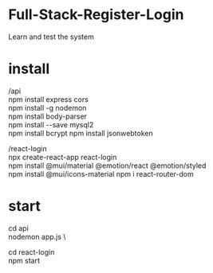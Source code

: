 # Full-Stack-Register-Login
Learn and test the system 

# install
/api \
npm install express cors \
npm install -g nodemon \
npm install body-parser \
npm install --save mysql2 \
npm install bcrypt
npm install jsonwebtoken

/react-login \
npx create-react-app react-login \
npm install @mui/material @emotion/react @emotion/styled \
npm install @mui/icons-material
npm i react-router-dom

# start
cd api \
nodemon app.js \

cd react-login \
npm start
